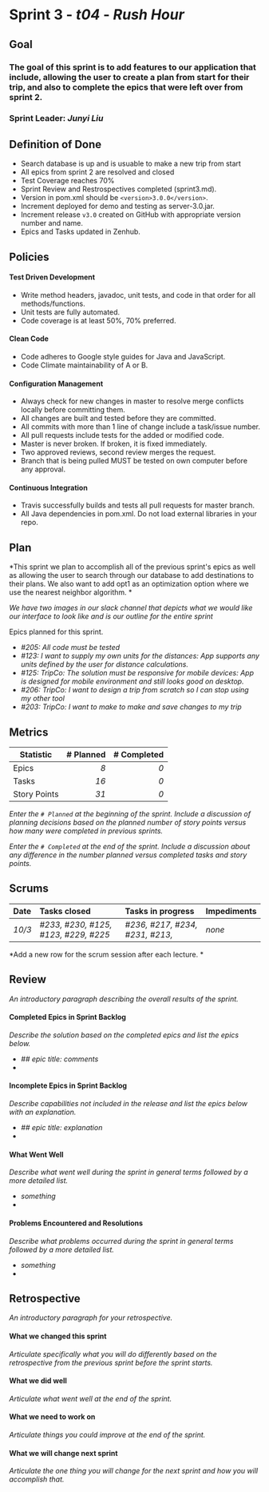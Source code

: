 # Sprint 3 - *t04* - *Rush Hour*

## Goal

### The goal of this sprint is to add features to our application that include, allowing the user to create a plan from start for their trip, and also to complete the epics that were left over from sprint 2.
### Sprint Leader: *Junyi Liu*

## Definition of Done

* Search database is up and is usuable to make a new trip from start
* All epics from sprint 2 are resolved and closed
* Test Coverage reaches 70%
* Sprint Review and Restrospectives completed (sprint3.md).
* Version in pom.xml should be `<version>3.0.0</version>`.
* Increment deployed for demo and testing as server-3.0.jar.
* Increment release `v3.0` created on GitHub with appropriate version number and name.
* Epics and Tasks updated in Zenhub.


## Policies

#### Test Driven Development
* Write method headers, javadoc, unit tests, and code in that order for all methods/functions.
* Unit tests are fully automated.
* Code coverage is at least 50%, 70% preferred.
#### Clean Code
* Code adheres to Google style guides for Java and JavaScript.
* Code Climate maintainability of A or B.
#### Configuration Management
* Always check for new changes in master to resolve merge conflicts locally before committing them.
* All changes are built and tested before they are committed.
* All commits with more than 1 line of change include a task/issue number.
* All pull requests include tests for the added or modified code.
* Master is never broken.  If broken, it is fixed immediately.
* Two approved reviews, second review merges the request.
* Branch that is being pulled MUST be tested on own computer before any approval.
#### Continuous Integration
* Travis successfully builds and tests all pull requests for master branch.
* All Java dependencies in pom.xml.  Do not load external libraries in your repo. 


## Plan

*This sprint we plan to accomplish all of the previous sprint's epics as well as allowing the user to search through our database to add destinations to their plans. We also want to add opt1 as an optimization option where we use the nearest neighbor algorithm. *

*We have two images in our slack channel that depicts what we would like our interface to look like and is our outline for the entire sprint*

Epics planned for this sprint.

* *#205: All code must be tested*
* *#123: I want to supply my own units for the distances: App supports any units defined by the user for distance calculations.*
* *#125: TripCo: The solution must be responsive for mobile devices: App is designed for mobile environment and still looks good on desktop.*
* *#206: TripCo: I want to design a trip from scratch so I can stop using my other tool*
* *#203: TripCo: I want to make to make and save changes to my trip*


## Metrics

| Statistic | # Planned | # Completed |
| --- | ---: | ---: |
| Epics | *8* | *0* |
| Tasks |  *16*   | *0* | 
| Story Points |  *31*  | *0* | 

*Enter the `# Planned` at the beginning of the sprint.  Include a discussion of planning decisions based on the planned number of story points versus how many were completed in previous sprints.*

*Enter the `# Completed` at the end of the sprint.  Include a discussion about any difference in the number planned versus completed tasks and story points.*


## Scrums

| Date | Tasks closed  | Tasks in progress | Impediments |
| :--- | :--- | :--- | :--- |
| *10/3* | *#233, #230, #125, #123, #229, #225* | *#236, #217, #234, #231, #213,* | *none* | 

*Add a new row for the scrum session after each lecture. *

## Review

*An introductory paragraph describing the overall results of the sprint.*

#### Completed Epics in Sprint Backlog 

*Describe the solution based on the completed epics and list the epics below.*

* *## epic title: comments*
* 

#### Incomplete Epics in Sprint Backlog 

*Describe capabilities not included in the release and list the epics below with an explanation.*

* *## epic title: explanation*
*

#### What Went Well

*Describe what went well during the sprint in general terms followed by a more detailed list.*

* *something*
*

#### Problems Encountered and Resolutions

*Describe what problems occurred during the sprint in general terms followed by a more detailed list.*

* *something*
*

## Retrospective

*An introductory paragraph for your retrospective.*

#### What we changed this sprint

*Articulate specifically what you will do differently based on the retrospective from the previous sprint before the sprint starts.*

#### What we did well

*Articulate what went well at the end of the sprint.*

#### What we need to work on

*Articulate things you could improve at the end of the sprint.*

#### What we will change next sprint 

*Articulate the one thing you will change for the next sprint and how you will accomplish that.*
